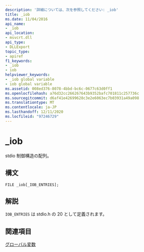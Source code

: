 ```yaml
---
description: '詳細については、次を参照してください: _iob'
title: _iob
ms.date: 11/04/2016
api_name:
- _iob
api_location:
- msvcrt.dll
api_type:
- DLLExport
topic_type:
- apiref
f1_keywords:
- _iob
- iob
helpviewer_keywords:
- _iob global variable
- iob global variable
ms.assetid: 008ed376-8078-4bbd-bc6c-0677c63d0ff1
ms.openlocfilehash: a76d32cc266267643b9352bafc701811c257736c
ms.sourcegitcommit: d6af41e42699628c3e2e6063ec7b03931a49a098
ms.translationtype: MT
ms.contentlocale: ja-JP
ms.lasthandoff: 12/11/2020
ms.locfileid: "97246729"
---
```

# <a name="_iob"></a>_iob

stdio 制御構造の配列。

## <a name="syntax"></a>構文

```
FILE _iob[_IOB_ENTRIES];
```

## <a name="remarks"></a>解説

`IOB_ENTRIES` は stdio.h の 20 として定義されます。

## <a name="see-also"></a>関連項目

[グローバル変数](../c-runtime-library/global-variables.md)

